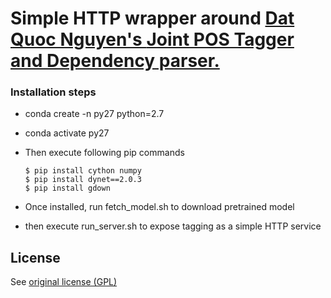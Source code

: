 # Simple HTTP wrapper around [Dat Quoc Nguyen's ](https://github.com/datquocnguyen) [Joint POS Tagger and Dependency parser.](https://github.com/datquocnguyen/jPTDP)


### Installation steps


* conda create -n py27 python=2.7
* conda activate py27
* Then execute following pip commands

      $ pip install cython numpy
      $ pip install dynet==2.0.3
      $ pip install gdown
      
* Once installed, run fetch_model.sh to download pretrained  model

* then execute run_server.sh to expose tagging as a simple HTTP service



## License

See [original license (GPL)](https://github.com/datquocnguyen/jPTDP/blob/master/License.txt)
